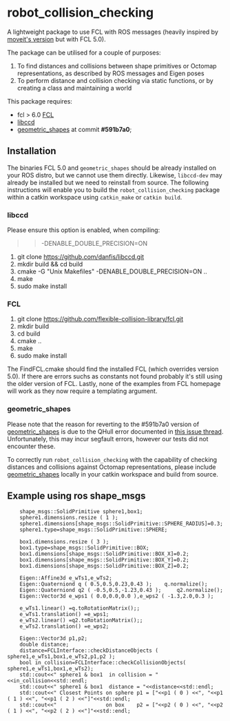 # robot_collision_checking

A lightweight package to use FCL with ROS messages (heavily inspired by [moveit's version](https://moveit.ros.org/documentation/concepts/developer_concepts/) but with FCL 5.0). 

The package can be utilised for a couple of purposes:
1. To find distances and collisions between shape primitives or Octomap representations, as described by ROS messages and Eigen poses
2. To perform distance and collision checking via static functions, or by creating a class and maintaining a world

This package requires:
 * fcl > 6.0 [FCL](http://www.ros.org/wiki/fcl) 
 * [libccd](https://github.com/danfis/libccd) 
 * [geometric_shapes](https://github.com/ros-planning/geometric_shapes/tree/591b7a0708c9cc1e42b5cdbbc306e99913ecffa8) at commit **#591b7a0**; 
 
## Installation

The binaries FCL 5.0 and `geometric_shapes` should be already installed on your ROS distro, but we cannot use them directly. Likewise, `libccd-dev` may already be installed but we need to reinstall from source. The following instructions will enable you to build the `robot_collision_checking` package within a catkin workspace using `catkin_make` or `catkin build`.

### libccd

Please ensure this option is enabled, when compiling: 
>> -DENABLE_DOUBLE_PRECISION=ON

1. git clone https://github.com/danfis/libccd.git
2. mkdir build && cd build
3. cmake -G "Unix Makefiles" -DENABLE_DOUBLE_PRECISION=ON ..
4. make
5. sudo make install

### FCL
1. git clone https://github.com/flexible-collision-library/fcl.git
2. mkdir build
3. cd build
4. cmake ..
5. make
6. sudo make install

The FindFCL.cmake should find the installed FCL (which overrides version 5.0).
If there are errors suchs as constants not found probably it's still using the 
older version of FCL. Lastly, none of the examples from FCL homepage will work as they now require a templating argument. 

### geometric_shapes

Please note that the reason for reverting to the #591b7a0 version of [geometric_shapes](https://github.com/ros-planning/geometric_shapes/tree/591b7a0708c9cc1e42b5cdbbc306e99913ecffa8) is due to the QHull error documented in [this issue thread](https://github.com/ros-planning/moveit_task_constructor/issues/241#issuecomment-793539263). Unfortunately, this may incur segfault errors, however our tests did not encounter these.

To correctly run `robot_collision_checking` with the capability of checking distances and collisions against Octomap representations, please include [geometric_shapes](https://github.com/ros-planning/geometric_shapes/tree/591b7a0708c9cc1e42b5cdbbc306e99913ecffa8) locally in your catkin workspace and build from source.

## Example using ros shape_msgs
```
    shape_msgs::SolidPrimitive sphere1,box1;
    sphere1.dimensions.resize ( 1 );
    sphere1.dimensions[shape_msgs::SolidPrimitive::SPHERE_RADIUS]=0.3;
    sphere1.type=shape_msgs::SolidPrimitive::SPHERE;

    box1.dimensions.resize ( 3 );
    box1.type=shape_msgs::SolidPrimitive::BOX;
    box1.dimensions[shape_msgs::SolidPrimitive::BOX_X]=0.2;
    box1.dimensions[shape_msgs::SolidPrimitive::BOX_Y]=0.2;
    box1.dimensions[shape_msgs::SolidPrimitive::BOX_Z]=0.2;

    Eigen::Affine3d e_wTs1,e_wTs2;
    Eigen::Quaterniond q ( 0.5,0.5,0.23,0.43 );    q.normalize();
    Eigen::Quaterniond q2 ( -0.5,0.5,-1.23,0.43 );     q2.normalize();
    Eigen::Vector3d e_wps1 ( 0.0,0.0,0.0 ),e_wps2 ( -1.3,2.0,0.3 );

    e_wTs1.linear() =q.toRotationMatrix();;
    e_wTs1.translation() =e_wps1;
    e_wTs2.linear() =q2.toRotationMatrix();;
    e_wTs2.translation() =e_wps2;

    Eigen::Vector3d p1,p2;
    double distance;
    distance=FCLInterface::checkDistanceObjects ( sphere1,e_wTs1,box1,e_wTs2,p1,p2 );
    bool in_collision=FCLInterface::checkCollisionObjects( sphere1,e_wTs1,box1,e_wTs2);
    std::cout<<" sphere1 & box1  in collision = "<<in_collision<<std::endl;
    std::cout<<" sphere1 & box1  distance = "<<distance<<std::endl;
    std::cout<<" Closest Points on sphere p1 = ["<<p1 ( 0 ) <<", "<<p1 ( 1 ) <<", "<<p1 ( 2 ) <<"]"<<std::endl;
    std::cout<<"                on box    p2 = ["<<p2 ( 0 ) <<", "<<p2 ( 1 ) <<", "<<p2 ( 2 ) <<"]"<<std::endl;
```